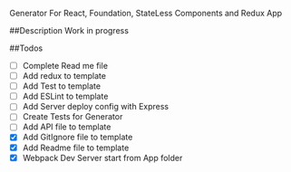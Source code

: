 Generator For React, Foundation, StateLess Components and Redux App

##Description
Work in progress

##Todos

- [ ] Complete Read me file
- [ ] Add redux to template
- [ ] Add Test to template
- [ ] Add ESLint to template
- [ ] Add Server deploy config with Express
- [ ] Create Tests for Generator
- [ ] Add API file to template
- [X] Add GitIgnore file to template
- [X] Add Readme file to template
- [x] Webpack Dev Server start from App folder
